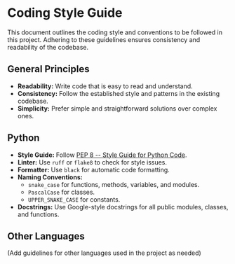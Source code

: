 # Coding Style Guide

This document outlines the coding style and conventions to be followed in this project. Adhering to these guidelines ensures consistency and readability of the codebase.

## General Principles

- **Readability:** Write code that is easy to read and understand.
- **Consistency:** Follow the established style and patterns in the existing codebase.
- **Simplicity:** Prefer simple and straightforward solutions over complex ones.

## Python

- **Style Guide:** Follow [PEP 8 -- Style Guide for Python Code](https://www.python.org/dev/peps/pep-0008/).
- **Linter:** Use `ruff` or `flake8` to check for style issues.
- **Formatter:** Use `black` for automatic code formatting.
- **Naming Conventions:**
    - `snake_case` for functions, methods, variables, and modules.
    - `PascalCase` for classes.
    - `UPPER_SNAKE_CASE` for constants.
- **Docstrings:** Use Google-style docstrings for all public modules, classes, and functions.

## Other Languages

(Add guidelines for other languages used in the project as needed)
